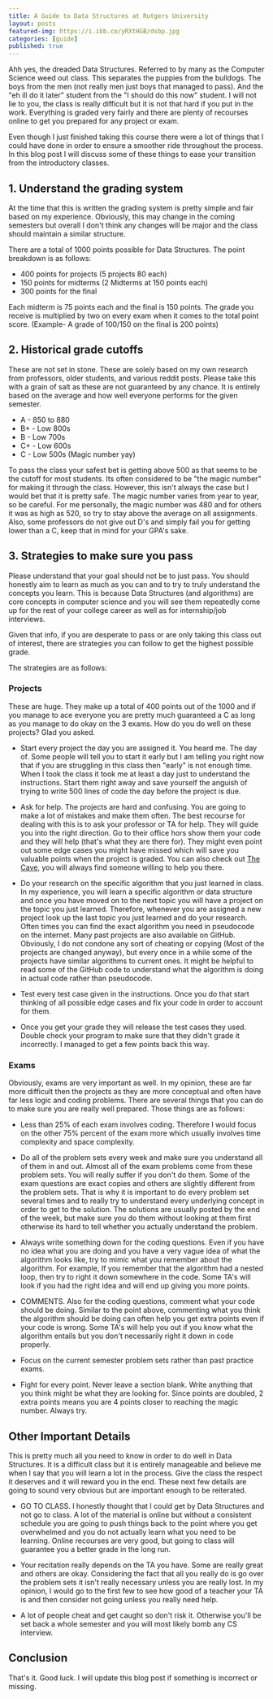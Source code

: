```yaml
---
title: A Guide to Data Structures at Rutgers University
layout: posts
featured-img: https://i.ibb.co/yRXtHGB/dsbp.jpg
categories: [guide] 
published: true
---
```


Ahh yes, the dreaded Data Structures. Referred to by many as the Computer Science weed out class. This separates the puppies
from the bulldogs. The boys from the men (not really men just boys that managed to pass). And the "eh ill do it later" student from the "I should do this now" student. 
I will not lie to you, the class is really difficult but it is not that hard if you put in the work. Everything is graded very 
fairly and there are plenty of recourses online to get you prepared for any project or exam. 

Even though I just finished taking this course there were a lot of things that I could have done in order to ensure a smoother ride throughout the process. In this blog post I will discuss some of these things to ease your transition from the introductory classes.

## 1. Understand the grading system

At the time that this is written the grading system is pretty simple and fair based on my experience. 
Obviously, this may change in the coming semesters but overall I don't think any changes will be major and the class should maintain a similar structure.

There are a total of 1000 points possible for Data Structures. The point breakdown is as follows:

* 400 points for projects (5 projects 80 each)
* 150 points for midterms (2 Midterms at 150 points each)
* 300 points for the final

Each midterm is 75 points each and the final is 150 points. The grade you receive is multiplied by two on every exam when it comes to the total point score. 
(Example- A grade of 100/150 on the final is 200 points)

## 2. Historical grade cutoffs

These are not set in stone. These are solely based on my own research from professors, older students, and various reddit posts. Please take this with a grain of salt as these are not guaranteed by any chance. It is entirely based on the average and how well everyone performs for the given semester. 

* A  - 850 to 880
* B+ - Low 800s
* B  - Low 700s
* C+ - Low 600s
* C  - Low 500s (Magic number yay)

To pass the class your safest bet is getting above 500 as that seems to be the cutoff for most students. Its often considered to be "the magic number" for making it through the class. However, this isn't always the case but I would bet that it is pretty safe. The magic number varies from year to year, so be careful. For me personally, the magic number was 480 and for others it was as high as 520, so try to stay above the average on all assignments. Also, some professors do not give out D's and simply fail you for getting lower than a C, keep that in mind for your GPA's sake.

## 3. Strategies to make sure you pass

Please understand that your goal should not be to just pass. You should honestly aim to learn as much as you can and to try to truly understand the concepts you learn. This is because Data Structures (and algorithms) are core concepts in computer science and you will see them repeatedly come up for the rest of your college career as well as for internship/job interviews. 

Given that info, if you are desperate to pass or are only taking this class out of interest, there are strategies you can follow to get the highest possible grade. 

The strategies are as follows: 

### Projects

These are huge. They make up a total of 400 points out of the 1000 and if you manage to ace everyone you are pretty much guaranteed a C as long as you manage to do okay on the 3 exams. How do you do well on these projects? Glad you asked.

* Start every project the day you are assigned it. You heard me. The day of. Some people will tell you to start it early but I am telling you right now that if you are struggling in this class then "early" is not enough time. When I took the class it took me at least a day just to understand the instructions. Start them right away and save yourself the anguish of trying to write 500 lines of code the day before the project is due.

* Ask for help. The projects are hard and confusing. You are going to make a lot of mistakes and make them often. The best recourse for dealing with this is to ask your professor or TA for help. They will guide you into the right direction. Go to their office hors show them your code and they will help (that's what they are there for). They might even point out some edge cases you might have missed which will save you valuable points when the project is graded. You can also check out [The Cave](https://www.cs.rutgers.edu/resources/cave), you will always find someone willing to help you there.

* Do your research on the specific algorithm that you just learned in class. In my experience, you will learn a specific algorithm or data structure and once you have moved on to the next topic you will have a project on the topic you just learned. Therefore, whenever you are assigned a new project look up the last topic you just learned and do your research. Often times you can find the exact algorithm you need in pseudocode on the internet. Many past projects are also available on GitHub. Obviously, I do not condone any sort of cheating or copying (Most of the projects are changed anyway), but every once in a while some of the projects have similar algorithms to current ones. It might be helpful to read some of the GitHub code to understand what the algorithm is doing in actual code rather than pseudocode. 

* Test every test case given in the instructions. Once you do that start thinking of all possible edge cases and fix your code in order to account for them. 

* Once you get your grade they will release the test cases they used. Double check your program to make sure that they didn't grade it incorrectly. I managed to get a few points back this way. 

### Exams

Obviously, exams are very important as well. In my opinion, these are far more difficult then the projects as they are more conceptual and often have far less logic and coding problems. There are several things that you can do to make sure you are really well prepared. Those things are as follows: 

* Less than 25% of each exam involves coding. Therefore I would focus on the other 75% percent of the exam more which usually involves time complexity and space complexity. 

* Do all of the problem sets every week and make sure you understand all of them in and out. Almost all of the exam problems come from these problem sets. You will really suffer if you don't do them. Some of the exam questions are exact copies and others are slightly different from the problem sets. That is why it is important to do every problem set several times and to really try to understand every underlying concept in order to get to the solution. The solutions are usually posted by the end of the week, but make sure you do them without looking at them first otherwise its hard to tell whether you actually understand the problem. 

* Always write something down for the coding questions. Even if you have no idea what you are doing and you have a very vague idea of what the algorithm looks like, try to mimic what you remember about the algorithm. For example, If you remember that the algorithm had a nested loop, then try to right it down somewhere in the code. Some TA's will look if you had the right idea and will end up giving you more points. 

* COMMENTS. Also for the coding questions, comment what your code should be doing. Similar to the point above, commenting what you think the algorithm should be doing can often help you get extra points even if your code is wrong. Some TA's will help you out if you know what the algorithm entails but you don't necessarily right it down in code properly. 

* Focus on the current semester problem sets rather than past practice exams.

* Fight for every point. Never leave a section blank. Write anything that you think might be what they are looking for. Since points are doubled, 2 extra points means you are 4 points closer to reaching the magic number. Always try. 

## Other Important Details

This is pretty much all you need to know in order to do well in Data Structures. It is a difficult class but it is entirely manageable and believe me when I say that you will learn a lot in the process. Give the class the respect it deserves and it will reward you in the end. These next few details are going to sound very obvious but are important enough to be reiterated. 

* GO TO CLASS. I honestly thought that I could get by Data Structures and not go to class. A lot of the material is online but without a consistent schedule you are going to push things back to the point where you get overwhelmed and you do not actually learn what you need to be learning. Online recourses are very good, but going to class will guarantee you a better grade in the long run.

* Your recitation really depends on the TA you have. Some are really great and others are okay. Considering the fact that all you really do is go over the problem sets it isn't really necessary unless you are really lost. In my opinion, I would go to the first few to see how good of a teacher your TA is and then consider not going unless you really need help. 

* A lot of people cheat and get caught so don't risk it. Otherwise you'll be set back a whole semester and you will most likely bomb any CS interview. 

## Conclusion

That's it. Good luck. I will update this blog post if something is incorrect or missing. 









